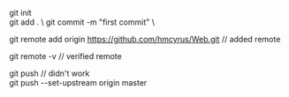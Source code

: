 git init \
git add . \ 
git commit -m "first commit" \

git remote add origin https://github.com/hmcyrus/Web.git  // added remote

git remote -v // verified remote

git push  // didn't work \
git push --set-upstream origin master